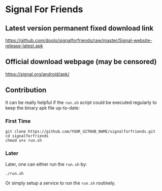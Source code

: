 # Signal For Friends

## Latest version permanent fixed download link
https://github.com/doolo/signalforfriends/raw/master/Signal-website-release-latest.apk

## Official download webpage (may be censored)
https://signal.org/android/apk/

## Contribution
It can be really helpful if the `run.sh` script could be executed regularly to keep the binary apk file up-to-date:

### First Time

    git clone https://github.com/YOUR_GITHUB_NAME/signalforfriends.git
    cd signalforfriends
    chmod u+x run.sh

### Later

Later, one can either run the `run.sh` by:

    ./run.sh

Or simply setup a service to run the `run.sh` routinely.
